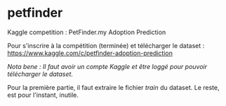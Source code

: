 # petfinder
Kaggle competition : PetFinder.my Adoption Prediction

Pour s'inscrire à la compétition (terminée) et télécharger le dataset :
https://www.kaggle.com/c/petfinder-adoption-prediction

_Nota bene : Il faut avoir un compte Kaggle et être loggé pour pouvoir télécharger le dataset._

Pour la première partie, il faut extraire le fichier _train_ du dataset. Le reste, est pour l'instant, inutile.
